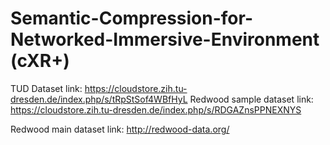 # Semantic-Compression-for-Networked-Immersive-Environment (cXR+)

TUD Dataset link: https://cloudstore.zih.tu-dresden.de/index.php/s/tRpStSof4WBfHyL
Redwood sample dataset link: https://cloudstore.zih.tu-dresden.de/index.php/s/RDGAZnsPPNEXNYS

Redwood main dataset link: http://redwood-data.org/